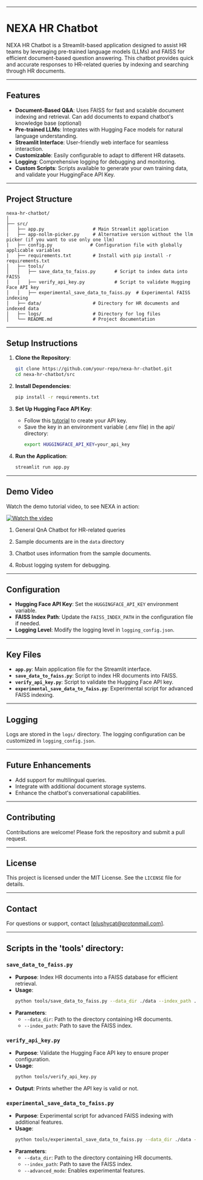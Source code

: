 

--- 

# NEXA HR Chatbot

NEXA HR Chatbot is a Streamlit-based application designed to assist HR teams by leveraging pre-trained language models (LLMs) and FAISS for efficient document-based question answering. This chatbot provides quick and accurate responses to HR-related queries by indexing and searching through HR documents.

---

## Features

- **Document-Based Q&A**: Uses FAISS for fast and scalable document indexing and retrieval. Can add documents to expand chatbot's knowledge base (optional)
- **Pre-trained LLMs**: Integrates with Hugging Face models for natural language understanding.
- **Streamlit Interface**: User-friendly web interface for seamless interaction.
- **Customizable**: Easily configurable to adapt to different HR datasets.
- **Logging**: Comprehensive logging for debugging and monitoring.
- **Custom Scripts**: Scripts available to generate your own training data, and validate your HuggingFace API Key.
---

## Project Structure

```
nexa-hr-chatbot/
│
├── src/
│   ├── app.py                  # Main Streamlit application
|   ├── app-nollm-picker.py     # Alternative version without the llm picker (if you want to use only one llm)
|   ├── config.py              # Configuration file with globally applicable variables
|   ├── requirements.txt        # Install with pip install -r requirements.txt
│   ├── tools/
│   │   ├── save_data_to_faiss.py       # Script to index data into FAISS
│   │   ├── verify_api_key.py           # Script to validate Hugging Face API key
│   │   ├── experimental_save_data_to_faiss.py  # Experimental FAISS indexing
│   ├── data/                   # Directory for HR documents and indexed data
│   ├── logs/                   # Directory for log files
│   └── README.md               # Project documentation
```

---

## Setup Instructions

1. **Clone the Repository**:
    ```bash
    git clone https://github.com/your-repo/nexa-hr-chatbot.git
    cd nexa-hr-chatbot/src
    ```

2. **Install Dependencies**:
    ```bash
    pip install -r requirements.txt
    ```

3. **Set Up Hugging Face API Key**:
    - Follow this [tutorial](https://huggingface.co/docs/hub/security-tokens) to create your API key.
    - Save the key in an environment variable (.env file) in the api/ directory:
      ```bash
      export HUGGINGFACE_API_KEY=your_api_key
      ```

4. **Run the Application**:
    ```bash
    streamlit run app.py
    ```

---

## Demo Video

Watch the demo tutorial video, to see NEXA in action:

[![Watch the video](https://img.youtube.com/vi/your_video_id/0.jpg)](https://www.youtube.com/watch?v=2PTAVqWwaKY)

1. General QnA Chatbot for HR-related queries

3. Sample documents are in the `data` directory
4. Chatbot uses information from the sample documents. 

6. Robust logging system for debugging.

---

## Configuration

- **Hugging Face API Key**: Set the `HUGGINGFACE_API_KEY` environment variable.
- **FAISS Index Path**: Update the `FAISS_INDEX_PATH` in the configuration file if needed.
- **Logging Level**: Modify the logging level in `logging_config.json`.

---

## Key Files

- **`app.py`**: Main application file for the Streamlit interface.
- **`save_data_to_faiss.py`**: Script to index HR documents into FAISS.
- **`verify_api_key.py`**: Script to validate the Hugging Face API key.
- **`experimental_save_data_to_faiss.py`**: Experimental script for advanced FAISS indexing.

---

## Logging

Logs are stored in the `logs/` directory. The logging configuration can be customized in `logging_config.json`.

---

## Future Enhancements

- Add support for multilingual queries.
- Integrate with additional document storage systems.
- Enhance the chatbot's conversational capabilities.

---

## Contributing

Contributions are welcome! Please fork the repository and submit a pull request.

---

## License

This project is licensed under the MIT License. See the `LICENSE` file for details.

---

## Contact

For questions or support, contact [plushycat@protonmail.com].

---

## Scripts in the 'tools' directory:

### `save_data_to_faiss.py`
- **Purpose**: Index HR documents into a FAISS database for efficient retrieval.
- **Usage**:
  ```bash
  python tools/save_data_to_faiss.py --data_dir ./data --index_path ./models/faiss_index
  ```
- **Parameters**:
  - `--data_dir`: Path to the directory containing HR documents.
  - `--index_path`: Path to save the FAISS index.

### `verify_api_key.py`
- **Purpose**: Validate the Hugging Face API key to ensure proper configuration.
- **Usage**:
  ```bash
  python tools/verify_api_key.py
  ```
- **Output**: Prints whether the API key is valid or not.

### `experimental_save_data_to_faiss.py`
- **Purpose**: Experimental script for advanced FAISS indexing with additional features.
- **Usage**:
  ```bash
  python tools/experimental_save_data_to_faiss.py --data_dir ./data --index_path ./models/faiss_index --advanced_mode
  ```
- **Parameters**:
  - `--data_dir`: Path to the directory containing HR documents.
  - `--index_path`: Path to save the FAISS index.
  - `--advanced_mode`: Enables experimental features.
